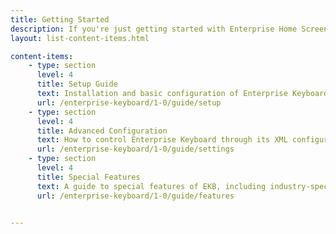 ```yaml
---
title: Getting Started
description: If you're just getting started with Enterprise Home Screen, these guides will ensure a trouble-free experience from proper setup through the use of advanced features.
layout: list-content-items.html

content-items:
    - type: section
      level: 4
      title: Setup Guide
      text: Installation and basic configuration of Enterprise Keyboard on a device 
      url: /enterprise-keyboard/1-0/guide/setup
    - type: section
      level: 4
      title: Advanced Configuration
      text: How to control Enterprise Keyboard through its XML configuration file, if it has one
      url: /enterprise-keyboard/1-0/guide/settings
    - type: section
      level: 4
      title: Special Features
      text: A guide to special features of EKB, including industry-specific dictionaries, user-programmable keys and customizable F-key colors
      url: /enterprise-keyboard/1-0/guide/features
      

---    
```

